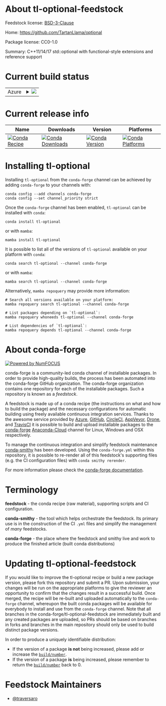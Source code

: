 About tl-optional-feedstock
===========================

Feedstock license: [BSD-3-Clause](https://github.com/conda-forge/tl-optional-feedstock/blob/main/LICENSE.txt)

Home: https://github.com/TartanLlama/optional

Package license: CC0-1.0

Summary: C++11/14/17 std::optional with functional-style extensions and reference support

Current build status
====================


<table>
    
  <tr>
    <td>Azure</td>
    <td>
      <details>
        <summary>
          <a href="https://dev.azure.com/conda-forge/feedstock-builds/_build/latest?definitionId=13096&branchName=main">
            <img src="https://dev.azure.com/conda-forge/feedstock-builds/_apis/build/status/tl-optional-feedstock?branchName=main">
          </a>
        </summary>
        <table>
          <thead><tr><th>Variant</th><th>Status</th></tr></thead>
          <tbody><tr>
              <td>linux_64</td>
              <td>
                <a href="https://dev.azure.com/conda-forge/feedstock-builds/_build/latest?definitionId=13096&branchName=main">
                  <img src="https://dev.azure.com/conda-forge/feedstock-builds/_apis/build/status/tl-optional-feedstock?branchName=main&jobName=linux&configuration=linux%20linux_64_" alt="variant">
                </a>
              </td>
            </tr><tr>
              <td>linux_aarch64</td>
              <td>
                <a href="https://dev.azure.com/conda-forge/feedstock-builds/_build/latest?definitionId=13096&branchName=main">
                  <img src="https://dev.azure.com/conda-forge/feedstock-builds/_apis/build/status/tl-optional-feedstock?branchName=main&jobName=linux&configuration=linux%20linux_aarch64_" alt="variant">
                </a>
              </td>
            </tr><tr>
              <td>linux_ppc64le</td>
              <td>
                <a href="https://dev.azure.com/conda-forge/feedstock-builds/_build/latest?definitionId=13096&branchName=main">
                  <img src="https://dev.azure.com/conda-forge/feedstock-builds/_apis/build/status/tl-optional-feedstock?branchName=main&jobName=linux&configuration=linux%20linux_ppc64le_" alt="variant">
                </a>
              </td>
            </tr><tr>
              <td>osx_64</td>
              <td>
                <a href="https://dev.azure.com/conda-forge/feedstock-builds/_build/latest?definitionId=13096&branchName=main">
                  <img src="https://dev.azure.com/conda-forge/feedstock-builds/_apis/build/status/tl-optional-feedstock?branchName=main&jobName=osx&configuration=osx%20osx_64_" alt="variant">
                </a>
              </td>
            </tr><tr>
              <td>osx_arm64</td>
              <td>
                <a href="https://dev.azure.com/conda-forge/feedstock-builds/_build/latest?definitionId=13096&branchName=main">
                  <img src="https://dev.azure.com/conda-forge/feedstock-builds/_apis/build/status/tl-optional-feedstock?branchName=main&jobName=osx&configuration=osx%20osx_arm64_" alt="variant">
                </a>
              </td>
            </tr><tr>
              <td>win_64</td>
              <td>
                <a href="https://dev.azure.com/conda-forge/feedstock-builds/_build/latest?definitionId=13096&branchName=main">
                  <img src="https://dev.azure.com/conda-forge/feedstock-builds/_apis/build/status/tl-optional-feedstock?branchName=main&jobName=win&configuration=win%20win_64_" alt="variant">
                </a>
              </td>
            </tr>
          </tbody>
        </table>
      </details>
    </td>
  </tr>
</table>

Current release info
====================

| Name | Downloads | Version | Platforms |
| --- | --- | --- | --- |
| [![Conda Recipe](https://img.shields.io/badge/recipe-tl--optional-green.svg)](https://anaconda.org/conda-forge/tl-optional) | [![Conda Downloads](https://img.shields.io/conda/dn/conda-forge/tl-optional.svg)](https://anaconda.org/conda-forge/tl-optional) | [![Conda Version](https://img.shields.io/conda/vn/conda-forge/tl-optional.svg)](https://anaconda.org/conda-forge/tl-optional) | [![Conda Platforms](https://img.shields.io/conda/pn/conda-forge/tl-optional.svg)](https://anaconda.org/conda-forge/tl-optional) |

Installing tl-optional
======================

Installing `tl-optional` from the `conda-forge` channel can be achieved by adding `conda-forge` to your channels with:

```
conda config --add channels conda-forge
conda config --set channel_priority strict
```

Once the `conda-forge` channel has been enabled, `tl-optional` can be installed with `conda`:

```
conda install tl-optional
```

or with `mamba`:

```
mamba install tl-optional
```

It is possible to list all of the versions of `tl-optional` available on your platform with `conda`:

```
conda search tl-optional --channel conda-forge
```

or with `mamba`:

```
mamba search tl-optional --channel conda-forge
```

Alternatively, `mamba repoquery` may provide more information:

```
# Search all versions available on your platform:
mamba repoquery search tl-optional --channel conda-forge

# List packages depending on `tl-optional`:
mamba repoquery whoneeds tl-optional --channel conda-forge

# List dependencies of `tl-optional`:
mamba repoquery depends tl-optional --channel conda-forge
```


About conda-forge
=================

[![Powered by
NumFOCUS](https://img.shields.io/badge/powered%20by-NumFOCUS-orange.svg?style=flat&colorA=E1523D&colorB=007D8A)](https://numfocus.org)

conda-forge is a community-led conda channel of installable packages.
In order to provide high-quality builds, the process has been automated into the
conda-forge GitHub organization. The conda-forge organization contains one repository
for each of the installable packages. Such a repository is known as a *feedstock*.

A feedstock is made up of a conda recipe (the instructions on what and how to build
the package) and the necessary configurations for automatic building using freely
available continuous integration services. Thanks to the awesome service provided by
[Azure](https://azure.microsoft.com/en-us/services/devops/), [GitHub](https://github.com/),
[CircleCI](https://circleci.com/), [AppVeyor](https://www.appveyor.com/),
[Drone](https://cloud.drone.io/welcome), and [TravisCI](https://travis-ci.com/)
it is possible to build and upload installable packages to the
[conda-forge](https://anaconda.org/conda-forge) [Anaconda-Cloud](https://anaconda.org/)
channel for Linux, Windows and OSX respectively.

To manage the continuous integration and simplify feedstock maintenance
[conda-smithy](https://github.com/conda-forge/conda-smithy) has been developed.
Using the ``conda-forge.yml`` within this repository, it is possible to re-render all of
this feedstock's supporting files (e.g. the CI configuration files) with ``conda smithy rerender``.

For more information please check the [conda-forge documentation](https://conda-forge.org/docs/).

Terminology
===========

**feedstock** - the conda recipe (raw material), supporting scripts and CI configuration.

**conda-smithy** - the tool which helps orchestrate the feedstock.
                   Its primary use is in the construction of the CI ``.yml`` files
                   and simplify the management of *many* feedstocks.

**conda-forge** - the place where the feedstock and smithy live and work to
                  produce the finished article (built conda distributions)


Updating tl-optional-feedstock
==============================

If you would like to improve the tl-optional recipe or build a new
package version, please fork this repository and submit a PR. Upon submission,
your changes will be run on the appropriate platforms to give the reviewer an
opportunity to confirm that the changes result in a successful build. Once
merged, the recipe will be re-built and uploaded automatically to the
`conda-forge` channel, whereupon the built conda packages will be available for
everybody to install and use from the `conda-forge` channel.
Note that all branches in the conda-forge/tl-optional-feedstock are
immediately built and any created packages are uploaded, so PRs should be based
on branches in forks and branches in the main repository should only be used to
build distinct package versions.

In order to produce a uniquely identifiable distribution:
 * If the version of a package **is not** being increased, please add or increase
   the [``build/number``](https://docs.conda.io/projects/conda-build/en/latest/resources/define-metadata.html#build-number-and-string).
 * If the version of a package **is** being increased, please remember to return
   the [``build/number``](https://docs.conda.io/projects/conda-build/en/latest/resources/define-metadata.html#build-number-and-string)
   back to 0.

Feedstock Maintainers
=====================

* [@traversaro](https://github.com/traversaro/)

